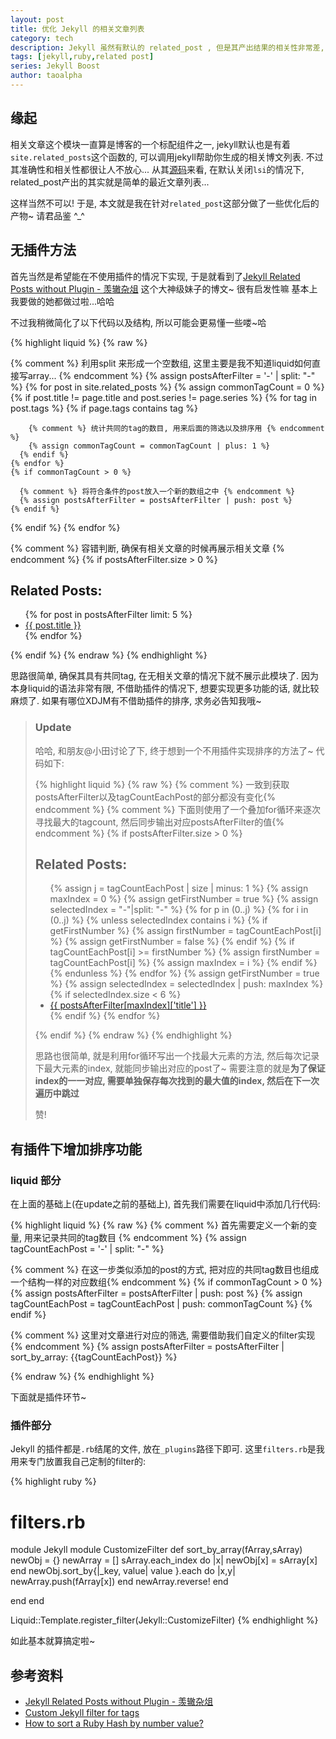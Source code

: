 ```yaml
---
layout: post
title: 优化 Jekyll 的相关文章列表 
category: tech 
description: Jekyll 虽然有默认的 related_post , 但是其产出结果的相关性非常差, 所以这里介绍以下如何优化相关文章这个模块.
tags: [jekyll,ruby,related post] 
series: Jekyll Boost
author: taoalpha
---
```


## 缘起

相关文章这个模块一直算是博客的一个标配组件之一, jekyll默认也是有着`site.related_posts`这个函数的, 可以调用jekyll帮助你生成的相关博文列表. 不过其准确性和相关性都很让人不放心... 从其[源码](https://github.com/jekyll/jekyll/blob/master/lib/jekyll/related_posts.rb)来看, 在默认关闭`lsi`的情况下, related_post产出的其实就是简单的最近文章列表... 

这样当然不可以! 于是, 本文就是我在针对`related_post`这部分做了一些优化后的产物~ 请君品鉴 ^_^

## 无插件方法

首先当然是希望能在不使用插件的情况下实现, 于是就看到了[Jekyll Related Posts without Plugin - 羡辙杂俎](http://zhangwenli.com/blog/2014/07/15/jekyll-related-posts-without-plugin/) 这个大神级妹子的博文~ 很有启发性嘛 基本上我要做的她都做过啦...哈哈

不过我稍微简化了以下代码以及结构, 所以可能会更易懂一些喽~哈

{% highlight liquid %}
{% raw %}

{% comment %} 利用split 来形成一个空数组, 这里主要是我不知道liquid如何直接写array... {% endcomment %} 
{% assign postsAfterFilter = '-' | split: "-" %}
{% for post in site.related_posts %}
  {% assign commonTagCount = 0 %}
  {% if post.title != page.title and post.series != page.series %}
    {% for tag in post.tags %} 
      {% if page.tags contains tag %}

        {% comment %} 统计共同的tag的数目, 用来后面的筛选以及排序用 {% endcomment %} 
        {% assign commonTagCount = commonTagCount | plus: 1 %}
      {% endif %}
    {% endfor %}
    {% if commonTagCount > 0 %}

      {% comment %} 将符合条件的post放入一个新的数组之中 {% endcomment %} 
      {% assign postsAfterFilter = postsAfterFilter | push: post %}
    {% endif %}
  {% endif %}
{% endfor %}

{% comment %} 容错判断, 确保有相关文章的时候再展示相关文章 {% endcomment %} 
{% if postsAfterFilter.size > 0 %}
<div class="relatedposts">
  <h2>Related Posts:</h2>
  <ul class="article-list">
  {% for post in postsAfterFilter limit: 5 %}
    <li><a href="{{ site.baseurl }}{{ post.url }}">{{ post.title }}</a></li>
  {% endfor %}
  </ul>
</div>
{% endif %}
{% endraw %}
{% endhighlight %}

思路很简单, 确保其具有共同tag, 在无相关文章的情况下就不展示此模块了. 因为本身liquid的语法非常有限, 不借助插件的情况下, 想要实现更多功能的话, 就比较麻烦了. 如果有哪位XDJM有不借助插件的排序, 求务必告知我哦~

<blockquote class="special update" markdown="1" data-flag="gotsomeupdateshere">

### Update

哈哈, 和朋友@小田讨论了下, 终于想到一个不用插件实现排序的方法了~ 代码如下:

{% highlight liquid %}
{% raw %}
{% comment %} 一致到获取postsAfterFilter以及tagCountEachPost的部分都没有变化{% endcomment %}
{% comment %} 下面则使用了一个叠加for循环来逐次寻找最大的tagcount, 然后同步输出对应postsAfterFilter的值{% endcomment %}
{% if postsAfterFilter.size > 0 %}
<div class="relatedposts">
  <h2>Related Posts:</h2>
  <ul class="article-list">
{% assign j = tagCountEachPost | size | minus: 1 %}
{% assign maxIndex = 0 %}
{% assign getFirstNumber = true %}
{% assign selectedIndex = "-"|split: "-" %}
{% for p in (0..j) %}
  {% for i in (0..j) %}
    {% unless selectedIndex contains i %}
      {% if getFirstNumber %}
        {% assign firstNumber = tagCountEachPost[i] %}
        {% assign getFirstNumber = false %}
      {% endif %}
      {% if tagCountEachPost[i] >= firstNumber %}
        {% assign firstNumber = tagCountEachPost[i] %}
        {% assign maxIndex = i %}
      {% endif %}
    {% endunless %}
  {% endfor %}
  {% assign getFirstNumber = true %}
  {% assign selectedIndex = selectedIndex | push: maxIndex %}
  {% if selectedIndex.size < 6 %}
    <li><a href="{{ site.baseurl }}{{ postsAfterFilter[maxIndex]['url'] }}">{{ postsAfterFilter[maxIndex]['title'] }}</a></li>
  {% endif %}
{% endfor %}
</ul>
</div>
{% endif %}
{% endraw %}
{% endhighlight %}

思路也很简单, 就是利用for循环写出一个找最大元素的方法, 然后每次记录下最大元素的index, 就能同步输出对应的post了~ 需要注意的就是**为了保证index的一一对应, 需要单独保存每次找到的最大值的index, 然后在下一次遍历中跳过**

赞!
</blockquote>

## 有插件下增加排序功能

### liquid 部分

在上面的基础上(在update之前的基础上), 首先我们需要在liquid中添加几行代码:

{% highlight liquid %}
{% raw %}
{% comment %} 首先需要定义一个新的变量, 用来记录共同的tag数目 {% endcomment %} 
{% assign tagCountEachPost = '-' | split: "-" %}

{% comment %} 在这一步类似添加的post的方式, 把对应的共同tag数目也组成一个结构一样的对应数组{% endcomment %} 
{% if commonTagCount > 0 %}
  {% assign postsAfterFilter = postsAfterFilter | push: post %}
  {% assign tagCountEachPost = tagCountEachPost | push: commonTagCount %}
{% endif %}

{% comment %} 这里对文章进行对应的筛选, 需要借助我们自定义的filter实现 {% endcomment %} 
{% assign postsAfterFilter = postsAfterFilter | sort_by_array: {{tagCountEachPost}} %}
      
{% endraw %}
{% endhighlight %}

下面就是插件环节~

### 插件部分

Jekyll 的插件都是`.rb`结尾的文件, 放在`_plugins`路径下即可. 这里`filters.rb`是我用来专门放置我自己定制的filter的:

{% highlight ruby %}
# filters.rb
module Jekyll
  module CustomizeFilter
    def sort_by_array(fArray,sArray)
      newObj = {}
      newArray = []
      sArray.each_index do |x|
        newObj[x] = sArray[x]
      end
      newObj.sort_by{|_key, value| value }.each do |x,y|
        newArray.push(fArray[x])
      end
      newArray.reverse!
    end

  end
end

Liquid::Template.register_filter(Jekyll::CustomizeFilter)
{% endhighlight %}

如此基本就算搞定啦~

## 参考资料

- [Jekyll Related Posts without Plugin - 羡辙杂俎 ](http://zhangwenli.com/blog/2014/07/15/jekyll-related-posts-without-plugin/)
- [Custom Jekyll filter for tags](http://melandri.net/Custom-Jekyll-filter-for-tags/)
- [How to sort a Ruby Hash by number value?](http://stackoverflow.com/questions/2540435/how-to-sort-a-ruby-hash-by-number-value)
